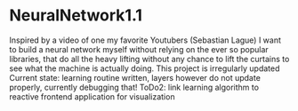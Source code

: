 # NeuralNetwork1.1
Inspired by a video of one my favorite Youtubers (Sebastian Lague) I want to build a neural network myself without relying on the ever so popular libraries, that do all the heavy lifting without any chance to lift the curtains to see what the machine is actually doing. 
This project is irregularly updated
Current state: learning routine written, layers however do not update properly, currently debugging that! ToDo2: link learning algorithm to reactive frontend application for visualization
